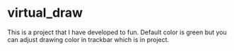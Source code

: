 # virtual_draw
This is a project that I have developed to fun.
Default color is green but you can adjust drawing color in trackbar which is in project.

